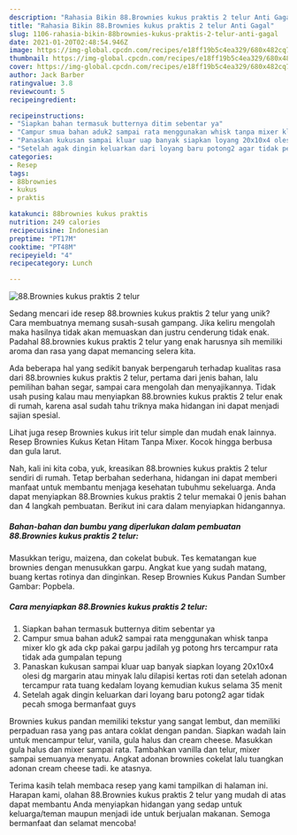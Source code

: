 ```yaml
---
description: "Rahasia Bikin 88.Brownies kukus praktis 2 telur Anti Gagal"
title: "Rahasia Bikin 88.Brownies kukus praktis 2 telur Anti Gagal"
slug: 1106-rahasia-bikin-88brownies-kukus-praktis-2-telur-anti-gagal
date: 2021-01-20T02:48:54.946Z
image: https://img-global.cpcdn.com/recipes/e18ff19b5c4ea329/680x482cq70/88brownies-kukus-praktis-2-telur-foto-resep-utama.jpg
thumbnail: https://img-global.cpcdn.com/recipes/e18ff19b5c4ea329/680x482cq70/88brownies-kukus-praktis-2-telur-foto-resep-utama.jpg
cover: https://img-global.cpcdn.com/recipes/e18ff19b5c4ea329/680x482cq70/88brownies-kukus-praktis-2-telur-foto-resep-utama.jpg
author: Jack Barber
ratingvalue: 3.8
reviewcount: 5
recipeingredient:

recipeinstructions:
- "Siapkan bahan termasuk butternya ditim sebentar ya"
- "Campur smua bahan aduk2 sampai rata menggunakan whisk tanpa mixer klo gk ada ckp pakai garpu jadilah yg potong hrs tercampur rata tidak ada gumpalan tepung"
- "Panaskan kukusan sampai kluar uap banyak siapkan loyang 20x10x4 olesi dg margarin atau minyak lalu dilapisi kertas roti dan setelah adonan tercampur rata tuang kedalam loyang kemudian kukus selama 35 menit"
- "Setelah agak dingin keluarkan dari loyang baru potong2 agar tidak pecah smoga bermanfaat guys"
categories:
- Resep
tags:
- 88brownies
- kukus
- praktis

katakunci: 88brownies kukus praktis 
nutrition: 249 calories
recipecuisine: Indonesian
preptime: "PT17M"
cooktime: "PT48M"
recipeyield: "4"
recipecategory: Lunch

---
```



![88.Brownies kukus praktis 2 telur](https://img-global.cpcdn.com/recipes/e18ff19b5c4ea329/680x482cq70/88brownies-kukus-praktis-2-telur-foto-resep-utama.jpg)

Sedang mencari ide resep 88.brownies kukus praktis 2 telur yang unik? Cara membuatnya memang susah-susah gampang. Jika keliru mengolah maka hasilnya tidak akan memuaskan dan justru cenderung tidak enak. Padahal 88.brownies kukus praktis 2 telur yang enak harusnya sih memiliki aroma dan rasa yang dapat memancing selera kita.

Ada beberapa hal yang sedikit banyak berpengaruh terhadap kualitas rasa dari 88.brownies kukus praktis 2 telur, pertama dari jenis bahan, lalu pemilihan bahan segar, sampai cara mengolah dan menyajikannya. Tidak usah pusing kalau mau menyiapkan 88.brownies kukus praktis 2 telur enak di rumah, karena asal sudah tahu triknya maka hidangan ini dapat menjadi sajian spesial.

Lihat juga resep Brownies kukus irit telur simple dan mudah enak lainnya. Resep Brownies Kukus Ketan Hitam Tanpa Mixer. Kocok hingga berbusa dan gula larut.


Nah, kali ini kita coba, yuk, kreasikan 88.brownies kukus praktis 2 telur sendiri di rumah. Tetap berbahan sederhana, hidangan ini dapat memberi manfaat untuk membantu menjaga kesehatan tubuhmu sekeluarga. Anda dapat menyiapkan 88.Brownies kukus praktis 2 telur memakai 0 jenis bahan dan 4 langkah pembuatan. Berikut ini cara dalam menyiapkan hidangannya.

<!--inarticleads1-->

##### Bahan-bahan dan bumbu yang diperlukan dalam pembuatan 88.Brownies kukus praktis 2 telur:



Masukkan terigu, maizena, dan cokelat bubuk. Tes kematangan kue brownies dengan menusukkan garpu. Angkat kue yang sudah matang, buang kertas rotinya dan dinginkan. Resep Brownies Kukus Pandan Sumber Gambar: Popbela. 

<!--inarticleads2-->

##### Cara menyiapkan 88.Brownies kukus praktis 2 telur:

1. Siapkan bahan termasuk butternya ditim sebentar ya
1. Campur smua bahan aduk2 sampai rata menggunakan whisk tanpa mixer klo gk ada ckp pakai garpu jadilah yg potong hrs tercampur rata tidak ada gumpalan tepung
1. Panaskan kukusan sampai kluar uap banyak siapkan loyang 20x10x4 olesi dg margarin atau minyak lalu dilapisi kertas roti dan setelah adonan tercampur rata tuang kedalam loyang kemudian kukus selama 35 menit
1. Setelah agak dingin keluarkan dari loyang baru potong2 agar tidak pecah smoga bermanfaat guys


Brownies kukus pandan memiliki tekstur yang sangat lembut, dan memiliki perpaduan rasa yang pas antara coklat dengan pandan. Siapkan wadah lain untuk mencampur telur, vanila, gula halus dan cream cheese. Masukkan gula halus dan mixer sampai rata. Tambahkan vanilla dan telur, mixer sampai semuanya menyatu. Angkat adonan brownies cokelat lalu tuangkan adonan cream cheese tadi. ke atasnya. 

Terima kasih telah membaca resep yang kami tampilkan di halaman ini. Harapan kami, olahan 88.Brownies kukus praktis 2 telur yang mudah di atas dapat membantu Anda menyiapkan hidangan yang sedap untuk keluarga/teman maupun menjadi ide untuk berjualan makanan. Semoga bermanfaat dan selamat mencoba!

